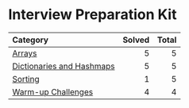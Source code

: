 # Interview Preparation Kit

| Category                                                  | Solved | Total |
| :-------------------------------------------------------- | -----: | ----: |
| [Arrays](./arrays/)                                       |      5 |     5 |
| [Dictionaries and Hashmaps](./dictionaries-and-hashmaps/) |      5 |     5 |
| [Sorting](./sorting/)                                     |      1 |     5 |
| [Warm-up Challenges](./warm-up-challenges/)               |      4 |     4 |
